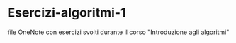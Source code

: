 # Esercizi-algoritmi-1
file OneNote con esercizi svolti durante il corso "Introduzione agli algoritmi"
